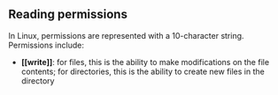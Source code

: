 ## Reading permissions

In Linux, permissions are represented with a 10-character string. Permissions include:
- **[[write]]**: for files, this is the ability to make modifications on the file contents; for directories, this is the ability to create new files in the directory